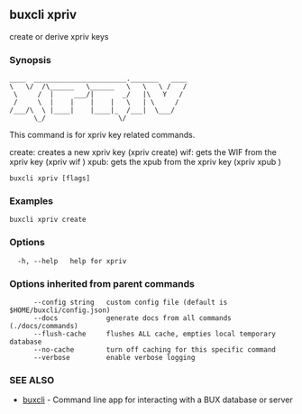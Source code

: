 ## buxcli xpriv

create or derive xpriv keys

### Synopsis

```
____  _______________________._______   ____
\   \/  /\______   \______   \   \   \ /   /
 \     /  |     ___/|       _/   |\   Y   / 
 /     \  |    |    |    |   \   | \     /  
/___/\  \ |____|    |____|_  /___|  \___/   
      \_/                  \/
```

This command is for xpriv key related commands.

create: creates a new xpriv key (xpriv create)
wif: gets the WIF from the xpriv key (xpriv wif <xpriv>)
xpub: gets the xpub from the xpriv key (xpriv xpub <xpriv>)


```
buxcli xpriv [flags]
```

### Examples

```
buxcli xpriv create
```

### Options

```
  -h, --help   help for xpriv
```

### Options inherited from parent commands

```
      --config string   custom config file (default is $HOME/buxcli/config.json)
      --docs            generate docs from all commands (./docs/commands)
      --flush-cache     flushes ALL cache, empties local temporary database
      --no-cache        turn off caching for this specific command
      --verbose         enable verbose logging
```

### SEE ALSO

* [buxcli](buxcli.md)	 - Command line app for interacting with a BUX database or server

